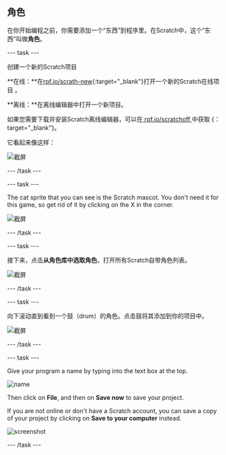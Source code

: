 ## 角色

在你开始编程之前，你需要添加一个“东西”到程序里。在Scratch中，这个“东西”叫做**角色**。

\--- task \---

创建一个新的Scratch项目

**在线：**在[rpf.io/scrath-new](http://rpf.io/scratch-new){:target="_blank"}打开一个新的Scratch在线项目 。

**离线：**在离线编辑器中打开一个新项目。

如果您需要下载并安装Scratch离线编辑器，可以在[ rpf.io/scratchoff ](http://rpf.io/scratchoff)中获取 {：target="_blank"}。

它看起来像这样：

![截屏](images/band-scratch.png)

\--- /task \---

\--- task \---

The cat sprite that you can see is the Scratch mascot. You don't need it for this game, so get rid of it by clicking on the X in the corner.

![截屏](images/band-delete-annotated.png)

\--- /task \---

\--- task \---

接下来，点击**从角色库中选取角色**，打开所有Scratch自带角色列表。

![截屏](images/band-sprite-library.png)

\--- /task \---

\--- task \---

向下滚动直到看到一个鼓（drum）的角色。点击鼓将其添加到你的项目中。

![截屏](images/band-sprite-drum.png)

\--- /task \---

\--- task \---

Give your program a name by typing into the text box at the top.

![name](images/band-name-annotated.png)

Then click on **File**, and then on **Save now** to save your project.

If you are not online or don't have a Scratch account, you can save a copy of your project by clicking on **Save to your computer** instead.

![screenshot](images/band-save.png)

\--- /task \---